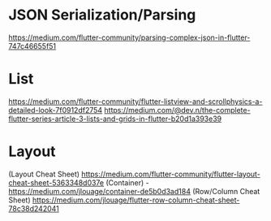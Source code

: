# JSON Serialization/Parsing

https://medium.com/flutter-community/parsing-complex-json-in-flutter-747c46655f51

# List

https://medium.com/flutter-community/flutter-listview-and-scrollphysics-a-detailed-look-7f0912df2754
https://medium.com/@dev.n/the-complete-flutter-series-article-3-lists-and-grids-in-flutter-b20d1a393e39


# Layout
(Layout Cheat Sheet) https://medium.com/flutter-community/flutter-layout-cheat-sheet-5363348d037e
(Container) - https://medium.com/jlouage/container-de5b0d3ad184
(Row/Column Cheat Sheet)  https://medium.com/jlouage/flutter-row-column-cheat-sheet-78c38d242041
